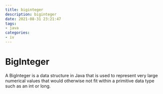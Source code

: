 ```yaml
---
title: biginteger
description: biginteger
date: 2021-08-31 23:21:47
tags:
- java
categories:
- iv
---
```


# BigInteger
A BigInteger is a data structure in Java that is used to represent 
very large numerical values that would otherwise not fit
 within a primitive data type such as an int or long. 
